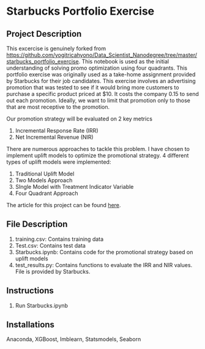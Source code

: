 # Starbucks Portfolio Exercise

## Project Description
This excercise is genuinely forked from https://github.com/yogitricahyono/Data_Scientist_Nanodegree/tree/master/starbucks_portfolio_exercise. This notebook is used as the initial understanding of solving promo optimization using four quadrants. This portfolio exercise was originally used as a take-home assignment provided by Starbucks for their job candidates. This exercise involves an advertising promotion that was tested to see if it would bring more customers to purchase a specific product priced at $10. It costs the company 0.15 to send out each promotion. Ideally, we want to limit that promotion only to those that are most receptive to the promotion.

Our promotion strategy will be evaluated on 2 key metrics
1. Incremental Response Rate (IRR)
2. Net Incremental Revenue (NIR)

There are numerous approaches to tackle this problem. I have chosen to implement uplift models to optimize the promotional strategy. 4 different types of uplift models were implemented:

1. Traditional Uplift Model
2. Two Models Approach
3. SIngle Model with Treatment Indicator Variable
4. Four Quadrant Approach

The article for this project can be found [here](https://medium.com/datadriveninvestor/simple-machine-learning-techniques-to-improve-your-marketing-strategy-demystifying-uplift-models-dc4fb3f927a2).

## File Description
1. training.csv: Contains training data
2. Test.csv: Contains test data
3. Starbucks.ipynb: Contains code for the promotional strategy based on uplift models
4. test_results.py: Contains functions to evaluate the IRR and NIR values. File is provided by Starbucks.

## Instructions
1. Run Starbucks.ipynb

## Installations
Anaconda, XGBoost, Imblearn, Statsmodels, Seaborn
